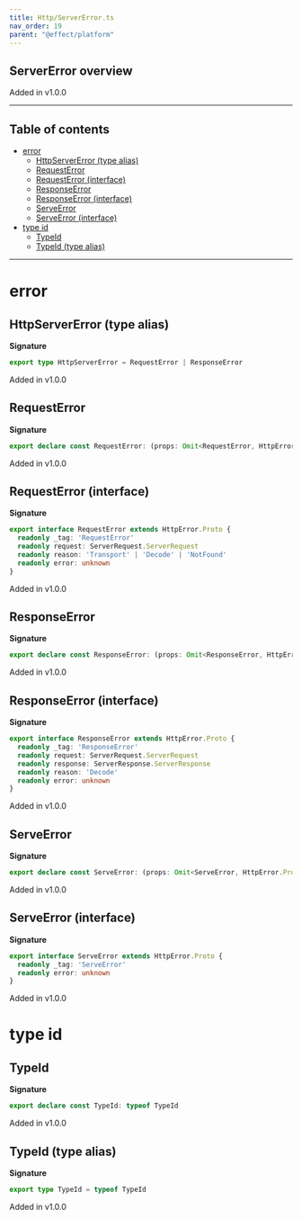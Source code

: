 ```yaml
---
title: Http/ServerError.ts
nav_order: 19
parent: "@effect/platform"
---
```


## ServerError overview

Added in v1.0.0

---

<h2 class="text-delta">Table of contents</h2>

- [error](#error)
  - [HttpServerError (type alias)](#httpservererror-type-alias)
  - [RequestError](#requesterror)
  - [RequestError (interface)](#requesterror-interface)
  - [ResponseError](#responseerror)
  - [ResponseError (interface)](#responseerror-interface)
  - [ServeError](#serveerror)
  - [ServeError (interface)](#serveerror-interface)
- [type id](#type-id)
  - [TypeId](#typeid)
  - [TypeId (type alias)](#typeid-type-alias)

---

# error

## HttpServerError (type alias)

**Signature**

```ts
export type HttpServerError = RequestError | ResponseError
```

Added in v1.0.0

## RequestError

**Signature**

```ts
export declare const RequestError: (props: Omit<RequestError, HttpError.ProvidedFields>) => RequestError
```

Added in v1.0.0

## RequestError (interface)

**Signature**

```ts
export interface RequestError extends HttpError.Proto {
  readonly _tag: 'RequestError'
  readonly request: ServerRequest.ServerRequest
  readonly reason: 'Transport' | 'Decode' | 'NotFound'
  readonly error: unknown
}
```

Added in v1.0.0

## ResponseError

**Signature**

```ts
export declare const ResponseError: (props: Omit<ResponseError, HttpError.ProvidedFields>) => ResponseError
```

Added in v1.0.0

## ResponseError (interface)

**Signature**

```ts
export interface ResponseError extends HttpError.Proto {
  readonly _tag: 'ResponseError'
  readonly request: ServerRequest.ServerRequest
  readonly response: ServerResponse.ServerResponse
  readonly reason: 'Decode'
  readonly error: unknown
}
```

Added in v1.0.0

## ServeError

**Signature**

```ts
export declare const ServeError: (props: Omit<ServeError, HttpError.ProvidedFields>) => ServeError
```

Added in v1.0.0

## ServeError (interface)

**Signature**

```ts
export interface ServeError extends HttpError.Proto {
  readonly _tag: 'ServeError'
  readonly error: unknown
}
```

Added in v1.0.0

# type id

## TypeId

**Signature**

```ts
export declare const TypeId: typeof TypeId
```

Added in v1.0.0

## TypeId (type alias)

**Signature**

```ts
export type TypeId = typeof TypeId
```

Added in v1.0.0
